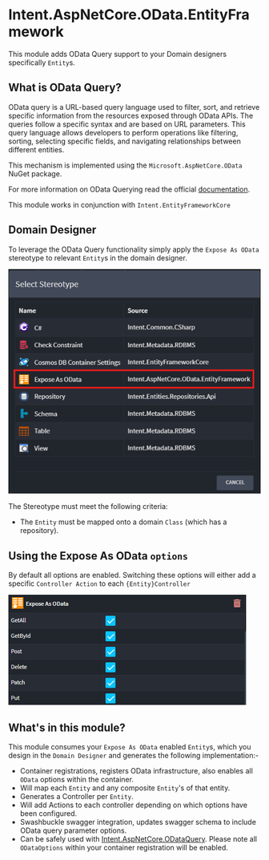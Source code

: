# Intent.AspNetCore.OData.EntityFramework

This module adds OData Query support to your Domain designers specifically `Entity`s.

## What is OData Query?

OData query is a URL-based query language used to filter, sort, and retrieve specific information from the resources exposed through OData APIs. The queries follow a specific syntax and are based on URL parameters. This query language allows developers to perform operations like filtering, sorting, selecting specific fields, and navigating relationships between different entities.

This mechanism is implemented using the `Microsoft.AspNetCore.OData` NuGet package.

For more information on OData Querying read the official [documentation](https://learn.microsoft.com/en-us/odata/concepts/queryoptions-overview).

This module works in conjunction with `Intent.EntityFrameworkCore`

## Domain Designer

To leverage the OData Query functionality simply apply the `Expose As OData` stereotype to relevant `Entity`s in the domain designer.

![OData EntityFramework Stereotype](images/exposeasodata-stereotype.png)

The Stereotype must meet the following criteria:

- The `Entity` must be mapped onto a domain `Class` (which has a repository).

## Using the Expose As OData `options`

By default all options are enabled. Switching these options will either add a specific `Controller Action` to each `{Entity}Controller`

![OData EntityFramework Stereotype](images/exposeasodata-stereotype-options.png)

## What's in this module?

This module consumes your `Expose As OData` enabled `Entity`s, which you design in the `Domain Designer` and generates the following implementation:-

- Container registrations, registers OData infrastructure, also enables all `OData` options within the container.
- Will map each `Entity` and any composite `Entity`'s of that entity. 
- Generates a Controller per `Entity`.
- Will add Actions to each controller depending on which options have been configured.
- Swashbuckle swagger integration, updates swagger schema to include OData query parameter options.
- Can be safely used with [Intent.AspNetCore.ODataQuery](https://docs.intentarchitect.com/articles/modules-dotnet/intent-aspnetcore-odataquery/intent-aspnetcore-odata-entityframework.html). Please note all `ODataOptions` within your container registration will be enabled.

